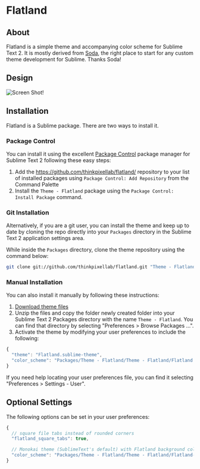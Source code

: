 # Flatland

## About

Flatland is a simple theme and accompanying color scheme for Sublime Text 2. It is mostly derived from  [Soda](https://github.com/buymeasoda/soda-theme), the right place to start for any custom theme development for Sublime. Thanks Soda!

## Design

![Screen Shot!](https://raw.github.com/thinkpixellab/flatland/master/resources/screenshot.png)


## Installation
Flatland is a Sublime package. There are two ways to install it.

### Package Control
You can install it using the excellent [Package Control][] package manager for Sublime Text 2 following these easy steps:

1. Add the https://github.com/thinkpixellab/flatland/ repository to your list of installed packages using `Package Control: Add Repository` from the Command Palette
2. Install the `Theme - Flatland` package using the `Package Control: Install Package` command.

[Package Control]: http://wbond.net/sublime_packages/package_control

### Git Installation
Alternatively, if you are a git user, you can install the theme and keep up to date by cloning the repo directly into your `Packages` directory in the Sublime Text 2 application settings area.

While inside the `Packages` directory, clone the theme repository using the command below:

```bash
git clone git://github.com/thinkpixellab/flatland.git "Theme - Flatland"
```

### Manual Installation
You can also install it manually by following these instructions:

1. [Download theme files](https://github.com/thinkpixellab/flatland/archive/master.zip)
2. Unzip the files and copy the folder newly created folder into your Sublime Text 2 Packages directory with the name `Theme - Flatland`. You can find that directory by selecting "Preferences > Browse Packages ...".
3. Activate the theme by modifying your user preferences to include the following:

```javascript
{
  "theme": "Flatland.sublime-theme",
  "color_scheme": "Packages/Theme - Flatland/Theme - Flatland/Flatland.tmTheme"
}
```

If you need help locating your user preferences file, you can find it selecting "Preferences > Settings - User".

## Optional Settings
The following options can be set in your user preferences:

```javascript
{
  // square file tabs instead of rounded corners
  "flatland_square_tabs": true,

  // Monokai theme (SublimeText's default) with Flatland background color
  "color_scheme": "Packages/Theme - Flatland/Theme - Flatland/Flatland-Monokai.tmTheme"
}
```
